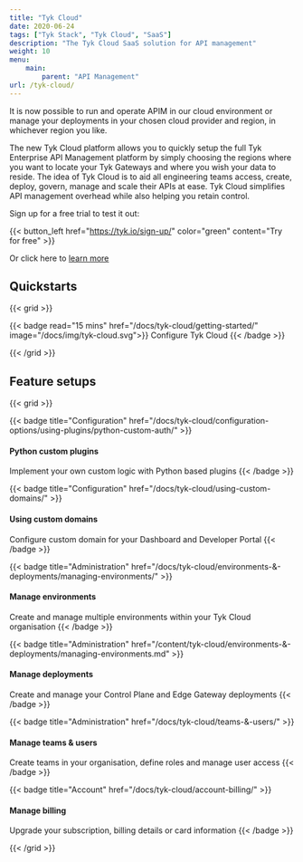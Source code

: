 ```yaml
---
title: "Tyk Cloud"
date: 2020-06-24
tags: ["Tyk Stack", "Tyk Cloud", "SaaS"]
description: "The Tyk Cloud SaaS solution for API management"
weight: 10
menu:
    main:
        parent: "API Management"
url: /tyk-cloud/
---
```


It is now possible to run and operate APIM in our cloud environment or manage your deployments in your chosen cloud provider and region, in whichever region you like.

The new Tyk Cloud platform allows you to quickly setup the full Tyk Enterprise API Management platform by simply choosing the regions where you want to locate your Tyk Gateways and where you wish your data to reside. The idea of Tyk Cloud is to aid all engineering teams access, create, deploy, govern, manage and scale their APIs at ease. Tyk Cloud simplifies API management overhead while also helping you retain control.

Sign up for a free trial to test it out:

{{< button_left href="https://tyk.io/sign-up/" color="green" content="Try for free" >}}


Or click here to [learn more](/docs/tyk-cloud/what-is-tyk-cloud/)

## Quickstarts

{{< grid >}}

{{< badge read="15 mins" href="/docs/tyk-cloud/getting-started/" image="/docs/img/tyk-cloud.svg">}}
Configure Tyk Cloud
{{< /badge >}}

{{< /grid >}}

## Feature setups

{{< grid >}}

{{< badge title="Configuration" href="/docs/tyk-cloud/configuration-options/using-plugins/python-custom-auth/" >}}
#### Python custom plugins

Implement your own custom logic with Python based plugins
{{< /badge >}}

{{< badge title="Configuration" href="/docs/tyk-cloud/using-custom-domains/" >}}
#### Using custom domains

Configure custom domain for your Dashboard and Developer Portal
{{< /badge >}}

{{< badge title="Administration" href="/docs/tyk-cloud/environments-&-deployments/managing-environments/" >}}
#### Manage environments

Create and manage multiple environments within your Tyk Cloud organisation
{{< /badge >}}

{{< badge title="Administration" href="/content/tyk-cloud/environments-&-deployments/managing-environments.md" >}}

#### Manage deployments

Create and manage your Control Plane and Edge Gateway deployments
{{< /badge >}}

{{< badge title="Administration" href="/docs/tyk-cloud/teams-&-users/" >}}
#### Manage teams & users

Create teams in your organisation, define roles and manage user access
{{< /badge >}}

{{< badge title="Account" href="/docs/tyk-cloud/account-billing/" >}}
#### Manage billing

Upgrade your subscription, billing details or card information
{{< /badge >}}

{{< /grid >}}
